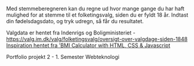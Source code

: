 Med stemmeberegneren kan du regne ud hvor mange gange du har haft mulighed for at stemme til et folketingsvalg, siden du er fyldt 18 år. Indtast din fødelsdagsdato, og tryk udregn, så får du resultatet.

Valgdata er hentet fra Indenrigs og Boligministeriet - https://valg.im.dk/valg/folketingsvalg/oversigt-over-valgdage-siden-1848
[Inspiration hentet fra 'BMI Calculator with HTML, CSS & Javascript](https://www.youtube.com/watch?v=CGftYT6KcrM)

Portfolio projekt 2 - 1. Semester Webteknologi
